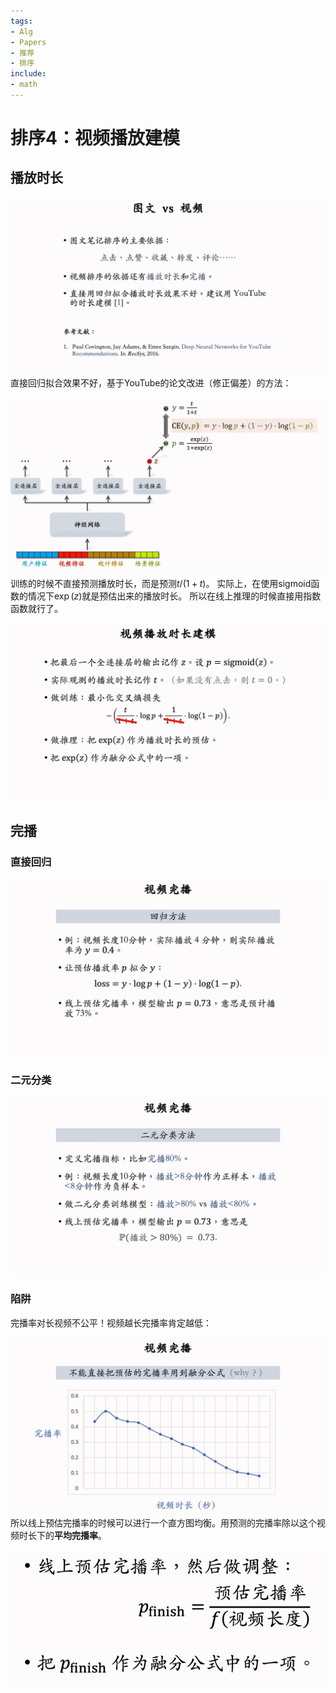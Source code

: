 ```yaml
---
tags:
- Alg
- Papers
- 推荐
- 排序
include:
- math
---
```


# 排序4：视频播放建模

## 播放时长

![IMAGE_1753592271358](assets/IMAGE_1753592271358.png)
直接回归拟合效果不好，基于YouTube的论文改进（修正偏差）的方法：

![IMAGE_1753592362064](assets/IMAGE_1753592362064.png)
训练的时候不直接预测播放时长，而是预测$t/(1+t)$。
实际上，在使用sigmoid函数的情况下$\exp(z)$就是预估出来的播放时长。
所以在线上推理的时候直接用指数函数就行了。

![IMAGE_1753592525498](assets/IMAGE_1753592525498.png)

## 完播

### 直接回归

![IMAGE_1753592568954](assets/IMAGE_1753592568954.png)

### 二元分类

![IMAGE_1753592627455](assets/IMAGE_1753592627455.png)

### 陷阱

完播率对长视频不公平！视频越长完播率肯定越低：

![IMAGE_1753592663267](assets/IMAGE_1753592663267.png)
所以线上预估完播率的时候可以进行一个直方图均衡。用预测的完播率除以这个视频时长下的**平均完播率**。

![IMAGE_1753592771608](assets/IMAGE_1753592771608.png)
